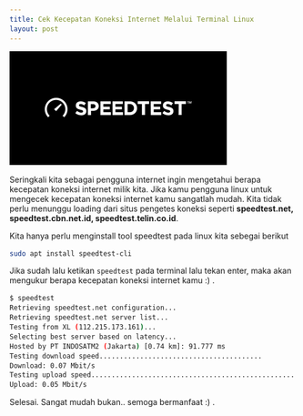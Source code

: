 ```yaml
---
title: Cek Kecepatan Koneksi Internet Melalui Terminal Linux
layout: post
---
```


![Speedtest](/migrated/blog/img/speedtest.png)

Seringkali kita sebagai pengguna internet ingin mengetahui berapa kecepatan koneksi internet milik kita. Jika kamu pengguna linux untuk mengecek kecepatan koneksi internet kamu sangatlah mudah. Kita tidak perlu menunggu loading dari situs pengetes koneksi seperti **speedtest.net, speedtest.cbn.net.id, speedtest.telin.co.id**.

Kita hanya perlu menginstall tool speedtest pada linux kita sebegai berikut

```bash
sudo apt install speedtest-cli
```

Jika sudah lalu ketikan `speedtest` pada terminal lalu tekan enter, maka akan mengukur berapa kecepatan koneksi internet kamu :) .

```bash
$ speedtest
Retrieving speedtest.net configuration...
Retrieving speedtest.net server list...
Testing from XL (112.215.173.161)...
Selecting best server based on latency...
Hosted by PT INDOSATM2 (Jakarta) [0.74 km]: 91.777 ms
Testing download speed........................................
Download: 0.07 Mbit/s
Testing upload speed..................................................
Upload: 0.05 Mbit/s
```

Selesai. Sangat mudah bukan.. semoga bermanfaat :) .
